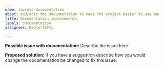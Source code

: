 ```yaml
---
name: improve-documentation
about: Add/edit the documentation to make the project easier to use and understand.
title: Documentation improvements
labels: documentation
assignees: Kepler7894i

---
```


**Possible issue with documentation:**
Describe the issue here

**Proposed solution:**
If you have a suggestion describe how you would change the documentation be changed to fix this issue.
